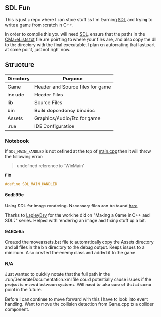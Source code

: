 ## SDL Fun

This is just a repo where I can store stuff as I'm learning [SDL](https://www.libsdl.org/) and trying to write a game from scratch in C++.  

In order to compile this you will need [SDL](https://github.com/libsdl-org/SDL/releases/tag/release-2.26.5), ensure that the paths in the [CMakeLists.txt](CMakeLists.txt) file are pointing to where your files are, and also copy the dll to the directory with the final executable.  I plan on automating that last part at some point, just not right now.


## Structure

|Directory|Purpose|
|---|---|
|Game|Header and Source files for game|
|include|Header Files|
|lib|Source Files|
|bin|Build dependency binaries|
|Assets|Graphics/Audio/Etc for game|
|.run|IDE Configuration|

### Notebook

If ```SDL_MAIN_HANDLED``` is not defined at the top of [main.cpp](main.cpp) then it will throw the following error:

>undefined reference to `WinMain'

**Fix**
```c++
#define SDL_MAIN_HANDLED
```

#### 6cdb99e
Using SDL for image rendering.  Necessary files can be found [here](https://github.com/libsdl-org/SDL_image/releases)

Thanks to [LepleyDev](https://www.youtube.com/@LepleyDev) for the work he did on "Making a Game in C++ and SDL2" series.  Helped with rendering an image and fixing stuff up a bit.

#### 9463e6a

Created the moveassets.bat file to automatically copy the Assets directory and all files in the bin directory to the debug output.  Keeps issues to a minimum.
Also created the enemy class and added it to the game.

#### N/A

Just wanted to quickly notate that the full path in the .run/GenerateDocumentation.xml file could potentially cause issues if the project is moved between systems.  Will need to take care of that at some point in the future.

Before I can continue to move forward with this I have to look into event handling.  Want to move the collision detection from Game.cpp to a collider component.